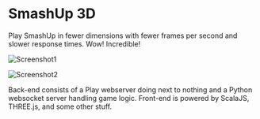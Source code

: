 SmashUp 3D
==========

Play SmashUp in fewer dimensions with fewer frames per second and slower response times. Wow! Incredible!

![Screenshot1](http://marco.vanhil.st/i/firefox_2016-04-14_12-04-30.png)

![Screenshot2](http://marco.vanhil.st/i/firefox_2016-04-14_12-05-18.png)

Back-end consists of a Play webserver doing next to nothing and a Python websocket server handling game logic. Front-end is powered by ScalaJS, THREE.js, and some other stuff.

